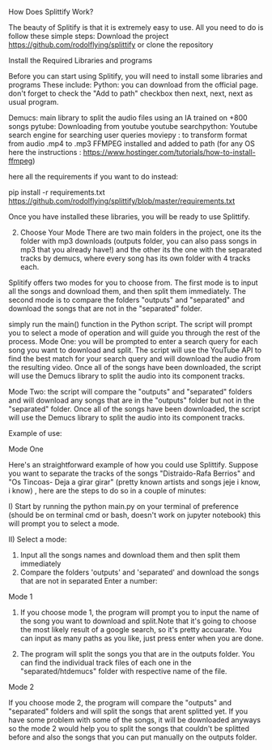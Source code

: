 How Does Splittify Work?

The beauty of Splitify is that it is extremely easy to use. All you need to do is follow these simple steps:
Download the project https://github.com/rodolflying/splittify or clone the repository

Install the Required Libraries and programs

Before you can start using Splitify, you will need to install some libraries and programs These include:
Python: you can download from the official page. don't forget to check the "Add to path" checkbox then next, next, next as usual program.

Demucs: main library to split the audio files using an IA trained on +800 songs
pytube: Downloading from youtube youtube
searchpython: Youtube search engine for searching user queries
moviepy : to transform format from audio .mp4 to .mp3
FFMPEG installed and added to path (for any OS here the instructions : https://www.hostinger.com/tutorials/how-to-install-ffmpeg)

here all the requirements if you want to do instead:

pip install -r requirements.txt
https://github.com/rodolflying/splittify/blob/master/requirements.txt

Once you have installed these libraries, you will be ready to use Splittify.

2.  Choose Your Mode
There are two main folders in the project, one its the folder with mp3 downloads (outputs folder, you can also pass songs in mp3 that you already have!) and the other its the one with the separated tracks by demucs, where every song has its own folder with 4 tracks each.

Splitify offers two modes for you to choose from. The first mode is to input all the songs and download them, and then split them immediately. The second mode is to compare the folders "outputs" and "separated" and download the songs that are not in the "separated" folder.

simply run the main() function in the Python script. The script will prompt you to select a mode of operation and will guide you through the rest of the process.
Mode One: you will be prompted to enter a search query for each song you want to download and split. The script will use the YouTube API to find the best match for your search query and will download the audio from the resulting video. Once all of the songs have been downloaded, the script will use the Demucs library to split the audio into its component tracks.

Mode Two: the script will compare the "outputs" and "separated" folders and will download any songs that are in the "outputs" folder but not in the "separated" folder. Once all of the songs have been downloaded, the script will use the Demucs library to split the audio into its component tracks.



Example of use:

Mode One

Here's an straightforward example of how you could use Splittify. Suppose you want to separate the tracks of the songs "Distraido-Rafa Berrios" and "Os Tincoas- Deja a girar girar" (pretty known artists and songs jeje i know, i know) , here are the steps to do so in a couple of minutes:

I) Start by running the python main.py on your terminal of preference (should be on terminal cmd or bash, doesn't work on jupyter notebook) this will prompt you to select a mode.

II) Select a mode: 

1. Input all the songs names and download them and then split them immediately
2. Compare the folders 'outputs' and 'separated' and download the songs that are not in separated
Enter a number:


Mode 1

1. If you choose mode 1, the program will prompt you to input the name of the song you want to download and split.Note that it's going to choose the most likely result of a google search, so it's pretty accuarate. You can input as many paths as you like, just press enter when you are done.

2. The program will split the songs you that are in the outputs folder. You can find the individual track files of each one in the "separated/htdemucs" folder with respective name of the file. 

Mode 2 

If you choose mode 2, the program will compare the "outputs" and "separated" folders and will split the songs that arent splitted yet. If you have some problem with some of the songs, it will be downloaded anyways so the mode 2 would help you to split the songs that couldn't be splitted before and also the songs that you can put manually on the outputs folder.
